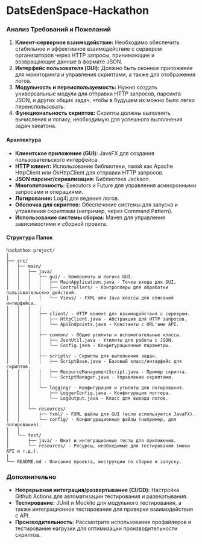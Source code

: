 # DatsEdenSpace-Hackathon
### Анализ Требований и Пожеланий

1. **Клиент-серверное взаимодействие:** Необходимо обеспечить стабильное и эффективное взаимодействие с сервером организаторов через HTTP запросы, принимающие и возвращающие данные в формате JSON.
2. **Интерфейс пользователя (GUI):** Должно быть оконное приложение для мониторинга и управления скриптами, а также для отображения логов.
3. **Модульность и переиспользуемость:** Нужно создать универсальные модули для отправки HTTP запросов, парсинга JSON, и других общих задач, чтобы в будущем их можно было легко переиспользовать.
4. **Функциональность скриптов:** Скрипты должны выполнять вычисления и логику, необходимую для успешного выполнения задач хакатона.


#### Архитектура

- **Клиентское приложение (GUI):** JavaFX для создания пользовательского интерфейса.
- **HTTP клиент:** Использование библиотеки, такой как Apache HttpClient или OkHttpClient для отправки HTTP запросов.
- **JSON парсинг/сериализация:** Библиотека Jackson.
- **Многопоточность:** Executors и Future для управления асинхронными запросами и операциями.
- **Логирование:** Log4j для ведения логов.
- **Оболочка для скриптов:** Обеспечение системы для запуска и управления скриптами (например, через Command Pattern).
- **Использование системы сборки:** Maven для управления зависимостями и сборкой проекта.

#### Структура Папок

```
hackathon-project/
│
├── src/
│   ├── main/
│   │   ├── java/
│   │   │   ├── gui/ - Компоненты и логика GUI.
│   │   │   │   ├── MainApplication.java - Точка входа для GUI.
│   │   │   │   ├── Controllers/ - Контроллеры для обработки пользовательских действий.
│   │   │   │   └── Views/ - FXML или Java классы для описания интерфейса.
│   │   │   │
│   │   │   ├── client/ - HTTP клиент для взаимодействия с сервером.
│   │   │   │   ├── HttpClient.java - Абстракция для HTTP запросов.
│   │   │   │   └── ApiEndpoints.java - Константы с URL'ами API.
│   │   │   │
│   │   │   ├── common/ - Общие утилиты и вспомогательные классы.
│   │   │   │   ├── JsonUtil.java - Утилиты для работы с JSON.
│   │   │   │   └── Config.java - Конфигурационные параметры.
│   │   │   │
│   │   │   ├── scripts/ - Скрипты для выполнения задач.
│   │   │   │   ├── ScriptBase.java - Базовый класс/интерфейс для скриптов.
│   │   │   │   ├── ResourceManagementScript.java - Пример скрипта.
│   │   │   │   └── ScriptManager.java - Управление скриптами.
│   │   │   │
│   │   │   └── logging/ - Конфигурация и утилиты для логирования.
│   │   │       ├── LoggerConfig.java - Конфигурация логгера.
│   │   │       └── LogOutput.java - Класс для вывода логов.
│   │   │
│   │   └── resources/
│   │       ├── fxml/ - FXML файлы для GUI (если используется JavaFX).
│   │       └── config/ - Конфигурационные файлы (например, для логирования).
│   │
│   └── test/
│       ├── java/ - Юнит и интеграционные тесты для приложения.
│       └── resources/ - Ресурсы, необходимые для тестирования (моки API и т.д.).
│
└── README.md - Описание проекта, инструкции по сборке и запуску.
```

### Дополнительно

- **Непрерывная интеграция/развертывание (CI/CD):** Настройка Github Actions для автоматизации тестирования и развертывания.
- **Тестирование:** JUnit и Mockito для модульного тестирования, а также интеграционное тестирование для проверки взаимодействия с API.
- **Производительность:** Рассмотрите использование профайлеров и тестирование нагрузки для оптимизации производительности скриптов.